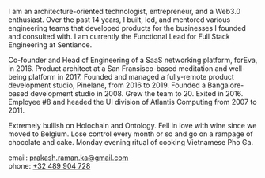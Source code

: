 I am an architecture-oriented technologist, entrepreneur, and a Web3.0 enthusiast. Over the past 14 years, I built, led, and mentored various engineering teams that developed products for the businesses I founded and consulted with. I am currently the Functional Lead for Full Stack Engineering at Sentiance.

Co-founder and Head of Engineering of a SaaS networking platform, forEva, in 2016. Product architect at a San Fransisco-based meditation and well-being platform in 2017. Founded and managed a fully-remote product development studio, Pinelane, from 2016 to 2019. Founded a Bangalore-based development studio in 2008. Grew the team to 20. Exited in 2016. Employee #8 and headed the UI division of Atlantis Computing from 2007 to 2011.

Extremely bullish on Holochain and Ontology. Fell in love with wine since we moved to Belgium. Lose control every month or so and go on a rampage of chocolate and cake. Monday evening ritual of cooking Vietnamese Pho Ga.

email: [prakash.raman.ka@gmail.com](mailto:prakash.raman.ka@gmail.com) <br>
phone: [+32 489 904 728](tel:+32489904728)